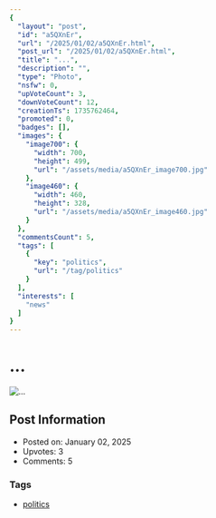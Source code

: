 ```yaml
---
{
  "layout": "post",
  "id": "a5QXnEr",
  "url": "/2025/01/02/a5QXnEr.html",
  "post_url": "/2025/01/02/a5QXnEr.html",
  "title": "...",
  "description": "",
  "type": "Photo",
  "nsfw": 0,
  "upVoteCount": 3,
  "downVoteCount": 12,
  "creationTs": 1735762464,
  "promoted": 0,
  "badges": [],
  "images": {
    "image700": {
      "width": 700,
      "height": 499,
      "url": "/assets/media/a5QXnEr_image700.jpg"
    },
    "image460": {
      "width": 460,
      "height": 328,
      "url": "/assets/media/a5QXnEr_image460.jpg"
    }
  },
  "commentsCount": 5,
  "tags": [
    {
      "key": "politics",
      "url": "/tag/politics"
    }
  ],
  "interests": [
    "news"
  ]
}
---
```


# ...

![...](/assets/media/a5QXnEr_image700.jpg)

## Post Information

- Posted on: January 02, 2025
- Upvotes: 3
- Comments: 5

### Tags

- [politics](/tag/politics)
